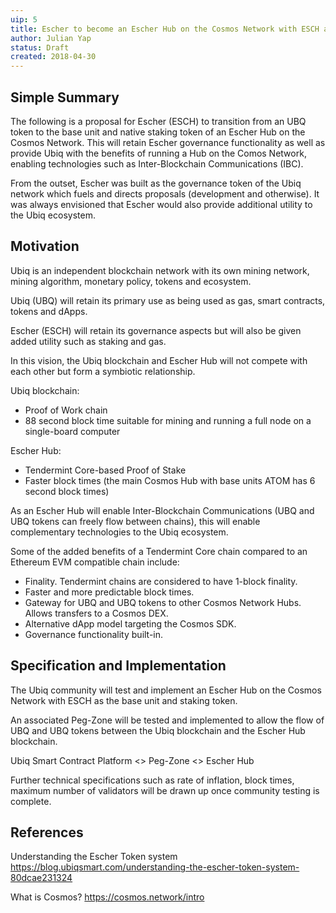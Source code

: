```yaml
---
uip: 5
title: Escher to become an Escher Hub on the Cosmos Network with ESCH as the native staking token
author: Julian Yap
status: Draft
created: 2018-04-30
---
```


## Simple Summary

The following is a proposal for Escher (ESCH) to transition from an UBQ token to the base unit and native staking token of an Escher Hub on the Cosmos Network. This will retain Escher governance functionality as well as provide Ubiq with the benefits of running a  Hub on the Comos Network, enabling technologies such as Inter-Blockchain Communications (IBC).

From the outset, Escher was built as the governance token of the Ubiq network which fuels and directs proposals (development and otherwise). It was always envisioned that Escher would also provide additional utility to the Ubiq ecosystem.

## Motivation

Ubiq is an independent blockchain network with its own mining network, mining algorithm, monetary policy, tokens and ecosystem.

Ubiq (UBQ) will retain its primary use as being used as gas, smart contracts, tokens and dApps.

Escher (ESCH) will retain its governance aspects but will also be given added utility such as staking and gas.

In this vision, the Ubiq blockchain and Escher Hub will not compete with each other but form a symbiotic relationship.

Ubiq blockchain:
* Proof of Work chain
* 88 second block time suitable for mining and running a full node on a single-board computer

Escher Hub:
* Tendermint Core-based Proof of Stake
* Faster block times (the main Cosmos Hub with base units ATOM has 6 second block times)

As an Escher Hub will enable Inter-Blockchain Communications (UBQ and UBQ tokens can freely flow between chains), this will enable complementary technologies to the Ubiq ecosystem.

Some of the added benefits of a Tendermint Core chain compared to an Ethereum EVM compatible chain include:
* Finality. Tendermint chains are considered to have 1-block finality.
* Faster and more predictable block times.
* Gateway for UBQ and UBQ tokens to other Cosmos Network Hubs. Allows transfers to a Cosmos DEX.
* Alternative dApp model targeting the Cosmos SDK.
* Governance functionality built-in.

## Specification and Implementation

The Ubiq community will test and implement an Escher Hub on the Cosmos Network with ESCH as the base unit and staking token.

An associated Peg-Zone will be tested and implemented to allow the flow of UBQ and UBQ tokens between the Ubiq blockchain and the Escher Hub blockchain.

Ubiq Smart Contract Platform <> Peg-Zone <> Escher Hub

Further technical specifications such as rate of inflation, block times, maximum number of validators will be drawn up once community testing is complete.

## References

Understanding the Escher Token system https://blog.ubiqsmart.com/understanding-the-escher-token-system-80dcae231324

What is Cosmos? https://cosmos.network/intro


